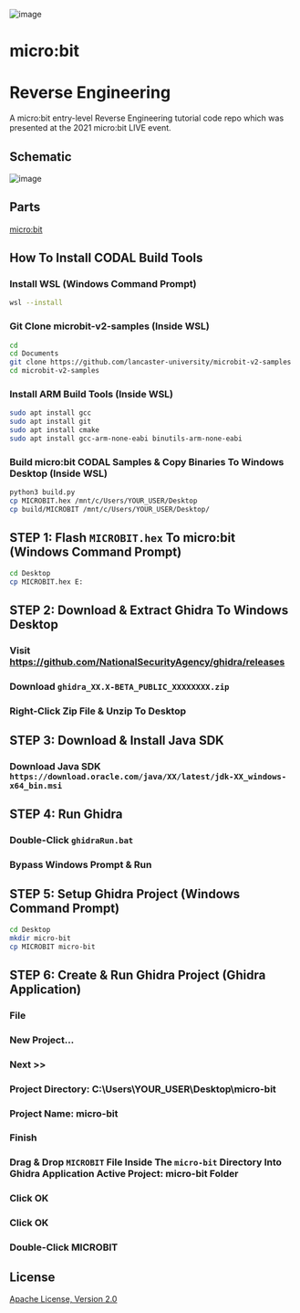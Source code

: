 ![image](https://github.com/mytechnotalent/micro-bit-Reverse-Engineering/blob/main/micro-bit%20Reverse%20Engineering.png?raw=true)

# micro:bit
# Reverse Engineering
A micro:bit entry-level Reverse Engineering tutorial code repo which was presented at the 2021 micro:bit LIVE event.

## Schematic
![image](https://github.com/mytechnotalent/micro-bit-Reverse-Engineering/blob/main/schematic.png?raw=true)

## Parts
[micro:bit](https://microbit.org/buy/?location=US&version=microbitV2)

## How To Install CODAL Build Tools
### Install WSL (Windows Command Prompt)
```bash
wsl --install
```

### Git Clone microbit-v2-samples (Inside WSL)
```bash
cd
cd Documents
git clone https://github.com/lancaster-university/microbit-v2-samples
cd microbit-v2-samples
```

### Install ARM Build Tools (Inside WSL)
```bash
sudo apt install gcc
sudo apt install git
sudo apt install cmake
sudo apt install gcc-arm-none-eabi binutils-arm-none-eabi
```

### Build micro:bit CODAL Samples & Copy Binaries To Windows Desktop (Inside WSL)
```bash
python3 build.py
cp MICROBIT.hex /mnt/c/Users/YOUR_USER/Desktop
cp build/MICROBIT /mnt/c/Users/YOUR_USER/Desktop/
```

## STEP 1: Flash `MICROBIT.hex` To micro:bit (Windows Command Prompt)
```bash
cd Desktop
cp MICROBIT.hex E:
```

## STEP 2: Download & Extract Ghidra To Windows Desktop
### Visit https://github.com/NationalSecurityAgency/ghidra/releases
### Download `ghidra_XX.X-BETA_PUBLIC_XXXXXXXX.zip`
### Right-Click Zip File & Unzip To Desktop

## STEP 3: Download & Install Java SDK
### Download Java SDK `https://download.oracle.com/java/XX/latest/jdk-XX_windows-x64_bin.msi`

## STEP 4: Run Ghidra
### Double-Click `ghidraRun.bat`
### Bypass Windows Prompt & Run

## STEP 5: Setup Ghidra Project (Windows Command Prompt)
```bash
cd Desktop
mkdir micro-bit
cp MICROBIT micro-bit
```

## STEP 6: Create & Run Ghidra Project (Ghidra Application)
### File
### New Project...
### Next >>
### Project Directory: C:\Users\YOUR_USER\Desktop\micro-bit
### Project Name: micro-bit
### Finish
### Drag & Drop `MICROBIT` File Inside The `micro-bit` Directory Into Ghidra Application Active Project: micro-bit Folder
### Click OK
### Click OK
### Double-Click MICROBIT

## License
[Apache License, Version 2.0](https://www.apache.org/licenses/LICENSE-2.0)
